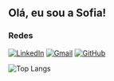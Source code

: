 ## Olá, eu sou a Sofia!
### Redes
[![LinkedIn](https://img.shields.io/badge/LinkedIn-0077B5?style=for-the-badge&logo=linkedin&logoColor=white)](https://www.linkedin.com/in/xofiaxinha/)
[![Gmail](https://img.shields.io/badge/Gmail-333333?style=for-the-badge&logo=gmail&logoColor=red)](mailto:msofia.music@gmail.com)
[![GitHub](https://img.shields.io/badge/GitHub-100000?style=for-the-badge&logo=github&logoColor=white)](https://github.com/xofiaxinha)

![Top Langs](https://github-readme-stats-git-masterrstaa-rickstaa.vercel.app/api/top-langs/?username=xofiaxinha&layout=compact&bg_color=000&border_color=30A3DC&title_color=E94D5F&text_color=FFF)